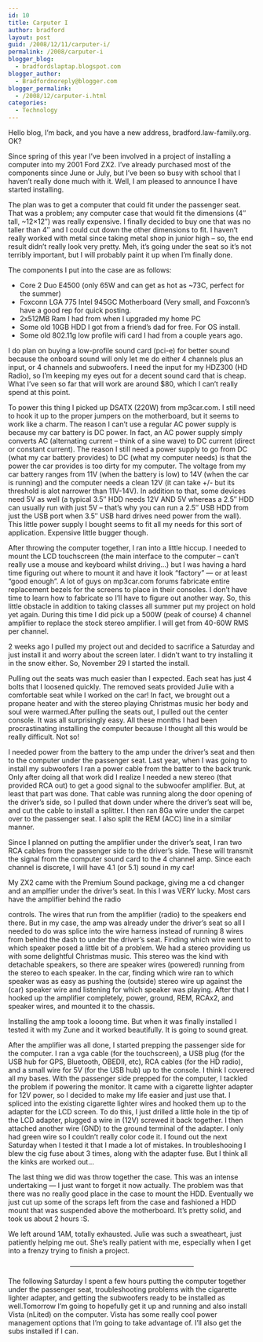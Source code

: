```yaml
---
id: 10
title: Carputer I
author: bradford
layout: post
guid: /2008/12/11/carputer-i/
permalink: /2008/carputer-i
blogger_blog:
  - bradfordslaptap.blogspot.com
blogger_author:
  - Bradfordnoreply@blogger.com
blogger_permalink:
  - /2008/12/carputer-i.html
categories:
  - Technology
---
```

Hello blog, I&#8217;m back, and you have a new address, bradford.law-family.org. OK?

Since spring of this year I&#8217;ve been involved in a project of installing a computer into my 2001 Ford ZX2. I&#8217;ve already purchased most of the components since June or July, but I&#8217;ve been so busy with school that I haven&#8217;t really done much with it. Well, I am pleased to announce I have started installing.<!--more-->

The plan was to get a computer that could fit under the passenger seat. That was a problem; any computer case that would fit the dimensions (4&#8243; tall, ~12&#215;12&#8243;) was really expensive. I finally decided to buy one that was no taller than 4&#8243; and I could cut down the other dimensions to fit. I haven&#8217;t really worked with metal since taking metal shop in junior high &#8211; so, the end result didn&#8217;t really look very pretty. Meh, it&#8217;s going under the seat so it&#8217;s not terribly important, but I will probably paint it up when I&#8217;m finally done.

The components I put into the case are as follows:

  * Core 2 Duo E4500 (only 65W and can get as hot as ~73C, perfect for the summer)
  * Foxconn LGA 775 Intel 945GC Motherboard (Very small, and Foxconn&#8217;s have a good rep for quick posting.
  * 2x512MB Ram I had from when I upgraded my home PC
  * Some old 10GB HDD I got from a friend&#8217;s dad for free. For OS install.
  * Some old 802.11g low profile wifi card I had from a couple years ago.

I do plan on buying a low-profile sound card (pci-e) for better sound because the onboard sound will only let me do either 4 channels plus an input, or 4 channels and subwoofers. I need the input for my HDZ300 (HD Radio), so I&#8217;m keeping my eyes out for a decent sound card that is cheap. What I&#8217;ve seen so far that will work are around $80, which I can&#8217;t really spend at this point.

To power this thing I picked up DSATX (220W) from mp3car.com. I still need to hook it up to the proper jumpers on the motherboard, but it seems to work like a charm. The reason I can&#8217;t use a regular AC power supply is because my car battery is DC power. In fact, an AC power supply simply converts AC (alternating current &#8211; think of a sine wave) to DC current (direct or constant current). The reason I still need a power supply to go from DC (what my car battery provides) to DC (what my computer needs) is that the power the car provides is too dirty for my computer. The voltage from my car battery ranges from 11V (when the battery is low) to 14V (when the car is running) and the computer needs a clean 12V (it can take +/- but its threshold is alot narrower than 11V-14V). In addition to that, some devices need 5V as well (a typical 3.5&#8243; HDD needs 12V AND 5V whereas a 2.5&#8243; HDD can usually run with just 5V &#8211; that&#8217;s why you can run a 2.5&#8243; USB HDD from just the USB port when 3.5&#8243; USB hard drives need power from the wall). This little power supply I bought seems to fit all my needs for this sort of application. Expensive little bugger though.

After throwing the computer together, I ran into a little hiccup. I needed to mount the LCD touchscreen (the main interface to the computer &#8211; can&#8217;t really use a mouse and keyboard whilst driving&#8230;) but I was having a hard time figuring out where to mount it and have it look &#8220;factory&#8221; &#8212; or at least &#8220;good enough&#8221;. A lot of guys on mp3car.com forums fabricate entire replacement bezels for the screens to place in their consoles. I don&#8217;t have time to learn how to fabricate so I&#8217;ll have to figure out another way. So, this little obstacle in addition to taking classes all summer put my project on hold yet again. During this time I did pick up a 500W (peak of course) 4 channel amplifier to replace the stock stereo amplifier. I will get from 40-60W RMS per channel.

2 weeks ago I pulled my project out and decided to sacrifice a Saturday and just install it and worry about the screen later. I didn&#8217;t want to try installing it in the snow either. So, November 29 I started the install.

Pulling out the seats was much easier than I expected. Each seat has just 4 bolts that I loosened quickly. The removed seats provided Julie with a comfortable seat while I worked on the car! In fact, we brought out a propane heater and with the stereo playing Christmas music her body and soul were warmed.After pulling the seats out, I pulled out the center console. It was all surprisingly easy. All these months I had been procrastinating installing the computer because I thought all this would be really difficult. Not so!

I needed power from the battery to the amp under the driver&#8217;s seat and then to the computer under the passenger seat. Last year, when I was going to install my subwoofers I ran a power cable from the batter to the back trunk. Only after doing all that work did I realize I needed a new stereo (that provided RCA out) to get a good signal to the subwoofer amplifier. But, at least that part was done. That cable was running along the door opening of the driver&#8217;s side, so I pulled that down under where the driver&#8217;s seat will be, and cut the cable to install a splitter. I then ran 8Ga wire under the carpet over to the passenger seat. I also split the REM (ACC) line in a similar manner.

Since I planned on putting the amplifier under the driver&#8217;s seat, I ran two RCA cables from the passenger side to the driver&#8217;s side. These will transmit the signal from the computer sound card to the 4 channel amp. Since each channel is discrete, I will have 4.1 (or 5.1) sound in my car!

My ZX2 came with the Premium Sound package, giving me a cd changer and an amplfier under the driver&#8217;s seat. In this I was VERY lucky. Most cars have the amplifier behind the radio

controls. The wires that run from the amplifier (radio) to the speakers end there. But in my case, the amp was already under the driver&#8217;s seat so all I needed to do was splice into the wire harness instead of running 8 wires from behind the dash to under the driver&#8217;s seat. Finding which wire went to which speaker posed a little bit of a problem. We had a stereo providing us with some delightful Christmas music. This stereo was the kind with detachable speakers, so there are speaker wires (powered) running from the stereo to each speaker. In the car, finding which wire ran to which speaker was as easy as pushing the (outside) stereo wire up against the (car) speaker wire and listening for which speaker was playing. After that I hooked up the amplifier completely, power, ground, REM, RCAx2, and speaker wires, and mounted it to the chassis.

Installing the amp took a looong time. But when it was finally installed I tested it with my Zune and it worked beautifully. It is going to sound great.

After the amplifier was all done, I started prepping the passenger side for the computer. I ran a vga cable (for the touchscreen), a USB plug (for the USB hub for GPS, Bluetooth, OBEDII, etc), RCA cables (for the HD radio), and a small wire for 5V (for the USB hub) up to the console. I think I covered all my bases. With the passenger side prepped for the computer, I tackled the problem if powering the monitor. It came with a cigarette lighter adapter for 12V power, so I decided to make my life easier and just use that. I spliced into the existing cigarette lighter wires and hooked them up to the adapter for the LCD screen. To do this, I just drilled a little hole in the tip of the LCD adapter, plugged a wire in (12V) screwed it back together. I then attached another wire (GND) to the ground terminal of the adapter. I only had green wire so I couldn&#8217;t really color code it. I found out the next Saturday when I tested it that I made a lot of mistakes. In troubleshooing I blew the cig fuse about 3 times, along with the adapter fuse. But I think all the kinks are worked out&#8230;

The last thing we did was throw together the case. This was an intense undertaking &#8212; I just want to forget it now actually. The problem was that there was no really good place in the case to mount the HDD. Eventually we just cut up some of the scraps left from the case and fashioned a HDD mount that was suspended above the motherboard. It&#8217;s pretty solid, and took us about 2 hours :S.

We left around 1AM, totally exhausted. Julie was such a sweatheart, just patiently helping me out. She&#8217;s really patient with me, especially when I get into a frenzy trying to finish a project.

<div style="text-align: center;">
  &#8212;&#8212;&#8212;&#8212;&#8212;&#8212;&#8212;&#8212;&#8212;&#8212;&#8212;&#8212;&#8212;&#8212;&#8212;&#8212;&#8212;&#8212;</p> 
  
  <div style="text-align: left;">
    <p>
      The following Saturday I spent a few hours putting the computer together under the passenger seat, troubleshooting problems with the cigarette lighter adapter, and getting the subwoofers ready to be installed as well.Tomorrow I&#8217;m going to hopefully get it up and running and also install Vista (nLited) on the computer. Vista has some really cool power management options that I&#8217;m going to take advantage of. I&#8217;ll also get the subs installed if I can.
    </p>
  </div>
</div>